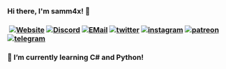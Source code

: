 ### Hi there, I'm samm4x! 👋
### ​ [![Website][website]](https://samm4x.xyz) [![Discord][discord]](https://discord.gg/AHx8afY) [![EMail][email]](mailto:hello@samm4x.xyz) [![twitter][twitter]](https://twitter.com/samm4x_/) [![instagram][instagram]](https://instagram.com/samm4x/) [![patreon][patreon]](https://patreon.com/samm4x/) [![telegram][telegram]](https://t.me/samm4x/) 

### 🌱 I’m currently learning C# and Python!

[website]:	https://img.shields.io/badge/-Website-lime?style=for-the-badge&logo=github&logoColor=white&color=black
[discord]:	https://img.shields.io/badge/-Discord-lime?style=for-the-badge&logo=discord&logoColor=white&color=black
[email]:	https://img.shields.io/badge/-E--Mail-lime?style=for-the-badge&logo=gmail&logoColor=white&color=black
[twitter]: https://img.shields.io/badge/-Twitter-lime?style=for-the-badge&logo=twitter&logoColor=white&color=black
[instagram]: https://img.shields.io/badge/-Instagram-lime?style=for-the-badge&logo=instagram&logoColor=white&color=black
[patreon]: https://img.shields.io/badge/-Patreon-lime?style=for-the-badge&logo=patreon&logoColor=white&color=black
[telegram]: https://img.shields.io/badge/-Telegram-lime?style=for-the-badge&logo=telegram&logoColor=white&color=black
